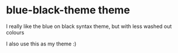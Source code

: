 # blue-black-theme theme

I really like the blue on black syntax theme, but with less washed out colours

I also use this as my theme :)
